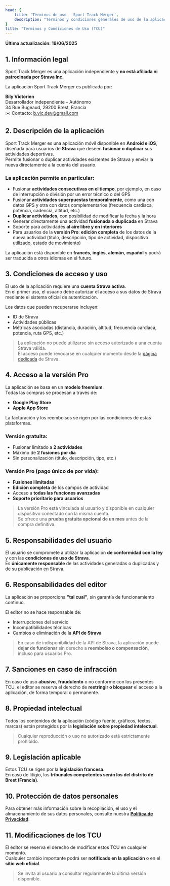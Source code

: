 ```yaml
---
head: {
    title: 'Términos de uso - Sport Track Merger',
    description: "Términos y condiciones generales de uso de la aplicación Sport Track Merger"
}
title: "Términos y Condiciones de Uso (TCU)"
---
```


**Última actualización: 19/06/2025**

## 1. Información legal

Sport Track Merger es una aplicación independiente y **no está afiliada ni patrocinada por Strava Inc.**

La aplicación Sport Track Merger es publicada por:

**Bily Victorien**  
Desarrollador independiente – Autónomo  
34 Rue Bugeaud, 29200 Brest, Francia  
✉️ Contacto: [b.vic.dev@gmail.com](mailto:b.vic.dev@gmail.com)

## 2. Descripción de la aplicación

Sport Track Merger es una aplicación móvil disponible en **Android e iOS**, diseñada para usuarios de **Strava** que deseen **fusionar o duplicar** sus actividades deportivas.  
Permite fusionar o duplicar actividades existentes de Strava y enviar la nueva directamente a la cuenta del usuario.

### La aplicación permite en particular:

- Fusionar **actividades consecutivas en el tiempo**, por ejemplo, en caso de interrupción o división por un error técnico o del GPS
- Fusionar **actividades superpuestas temporalmente**, como una con datos GPS y otra con datos complementarios (frecuencia cardíaca, potencia, cadencia, altitud, etc.)
- **Duplicar actividades**, con posibilidad de modificar la fecha y la hora
- Generar directamente una actividad **fusionada o duplicada** en Strava
- Soporte para actividades **al aire libre y en interiores**
- Para usuarios de la **versión Pro**: **edición completa** de los datos de la nueva actividad (título, descripción, tipo de actividad, dispositivo utilizado, estado de movimiento)

La aplicación está disponible en **francés**, **inglés**, **alemán**, **español** y podrá ser traducida a otros idiomas en el futuro.

## 3. Condiciones de acceso y uso

El uso de la aplicación requiere una **cuenta Strava activa**.  
En el primer uso, el usuario debe autorizar el acceso a sus datos de Strava mediante el sistema oficial de autenticación.

Los datos que pueden recuperarse incluyen:

- ID de Strava  
- Actividades públicas  
- Métricas asociadas (distancia, duración, altitud, frecuencia cardíaca, potencia, ruta GPS, etc.)

> La aplicación no puede utilizarse sin acceso autorizado a una cuenta Strava válida.  
> El acceso puede revocarse en cualquier momento desde la [página dedicada](https://www.strava.com/settings/apps) de Strava.

## 4. Acceso a la versión Pro

La aplicación se basa en un **modelo freemium**.  
Todas las compras se procesan a través de:

- **Google Play Store**
- **Apple App Store**

La facturación y los reembolsos se rigen por las condiciones de estas plataformas.

### Versión gratuita:

- Fusionar limitado a **2 actividades**
- Máximo de **2 fusiones por día**
- Sin personalización (título, descripción, tipo, etc.)

### Versión Pro (pago único de por vida):

- **Fusiones ilimitadas**
- **Edición completa** de los campos de actividad
- Acceso a **todas las funciones avanzadas**
- **Soporte prioritario para usuarios**

> La versión Pro está vinculada al usuario y disponible en cualquier dispositivo conectado con la misma cuenta.  
> Se ofrece una **prueba gratuita opcional de un mes** antes de la compra definitiva.

## 5. Responsabilidades del usuario

El usuario se compromete a utilizar la aplicación **de conformidad con la ley** y con las **condiciones de uso de Strava**.  
Es **únicamente responsable** de las actividades generadas o duplicadas y de su publicación en Strava.

## 6. Responsabilidades del editor

La aplicación se proporciona **"tal cual"**, sin garantía de funcionamiento continuo.

El editor no se hace responsable de:

- Interrupciones del servicio  
- Incompatibilidades técnicas  
- Cambios o eliminación de la **API de Strava**

> En caso de indisponibilidad de la API de Strava, la aplicación puede **dejar de funcionar** sin derecho a **reembolso o compensación**, incluso para usuarios Pro.

## 7. Sanciones en caso de infracción

En caso de uso **abusivo**, **fraudulento** o no conforme con los presentes TCU, el editor se reserva el derecho de **restringir o bloquear** el acceso a la aplicación, de forma temporal o permanente.

## 8. Propiedad intelectual

Todos los contenidos de la aplicación (código fuente, gráficos, textos, marcas) están protegidos por la **legislación sobre propiedad intelectual**.

> Cualquier reproducción o uso no autorizado está estrictamente prohibido.

## 9. Legislación aplicable

Estos TCU se rigen por la **legislación francesa**.  
En caso de litigio, los **tribunales competentes serán los del distrito de Brest (Francia)**.

## 10. Protección de datos personales

Para obtener más información sobre la recopilación, el uso y el almacenamiento de sus datos personales, consulte nuestra **[Política de Privacidad](#)**.

## 11. Modificaciones de los TCU

El editor se reserva el derecho de modificar estos TCU en cualquier momento.  
Cualquier cambio importante podrá ser **notificado en la aplicación** o en el **sitio web oficial**.

> Se invita al usuario a consultar regularmente la última versión disponible.